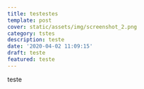 ```yaml
---
title: testestes
template: post
cover: static/assets/img/screenshot_2.png
category: tstes
description: teste
date: '2020-04-02 11:09:15'
draft: teste
featured: teste
---
```

teste